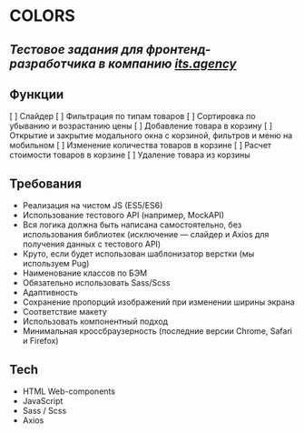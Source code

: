 # COLORS
## _Тестовое задания для фронтенд-разработчика в компанию [its.agency](https://its.agency/)_

## Функции

[ ] Слайдер
[ ] Фильтрация по типам товаров
[ ] Сортировка по убыванию и возрастанию цены
[ ] Добавление товара в корзину
[ ] Открытие и закрытие модального окна с корзиной, фильтров и меню на мобильном
[ ] Изменение количества товаров в корзине
[ ] Расчет стоимости товаров в корзине
[ ] Удаление товара из корзины

## Требования

- Реализация на чистом JS (ES5/ES6)
- Использование тестового API (например, MockAPI)
- Вся логика должна быть написана самостоятельно, без использования библиотек (исключение — слайдер и Axios для получения данных с тестового API)
- Круто, если будет использован шаблонизатор верстки (мы используем Pug)
- Наименование классов по БЭМ
- Обязательно использовать Sass/Scss
- Адаптивность
- Сохранение пропорций изображений при изменении ширины экрана
- Соответствие макету
- Использовать компонентный подход
- Минимальная кроссбраузерность (последние версии Chrome, Safari и Firefox)

## Tech

- HTML Web-components
- JavaScript
- Sass / Scss
- Axios
